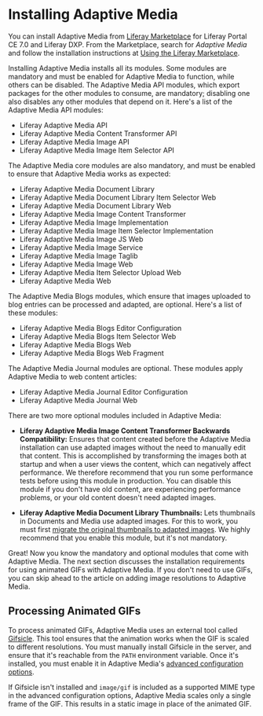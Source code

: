 # Installing Adaptive Media [](id=installing-adaptive-media)

You can install Adaptive Media from 
[Liferay Marketplace](https://web.liferay.com/marketplace) 
for Liferay Portal CE 7.0 and Liferay DXP. From the Marketplace, search for 
*Adaptive Media* and follow the installation instructions at 
[Using the Liferay Marketplace](/discover/portal/-/knowledge_base/7-0/using-the-liferay-marketplace). 

Installing Adaptive Media installs all its modules. Some modules are mandatory 
and must be enabled for Adaptive Media to function, while others can be 
disabled. The Adaptive Media API modules, which export packages for the other 
modules to consume, are mandatory; disabling one also disables any other 
modules that depend on it. Here's a list of the Adaptive Media API modules: 

-   Liferay Adaptive Media API
-   Liferay Adaptive Media Content Transformer API
-   Liferay Adaptive Media Image API
-   Liferay Adaptive Media Image Item Selector API 

The Adaptive Media core modules are also mandatory, and must be enabled to 
ensure that Adaptive Media works as expected: 

-   Liferay Adaptive Media Document Library
-   Liferay Adaptive Media Document Library Item Selector Web
-   Liferay Adaptive Media Document Library Web
-   Liferay Adaptive Media Image Content Transformer
-   Liferay Adaptive Media Image Implementation
-   Liferay Adaptive Media Image Item Selector Implementation
-   Liferay Adaptive Media Image JS Web
-   Liferay Adaptive Media Image Service
-   Liferay Adaptive Media Image Taglib
-   Liferay Adaptive Media Image Web
-   Liferay Adaptive Media Item Selector Upload Web
-   Liferay Adaptive Media Web

The Adaptive Media Blogs modules, which ensure that images uploaded to  blog 
entries can be processed and adapted, are optional. Here's a list of these 
modules: 

-   Liferay Adaptive Media Blogs Editor Configuration
-   Liferay Adaptive Media Blogs Item Selector Web
-   Liferay Adaptive Media Blogs Web
-   Liferay Adaptive Media Blogs Web Fragment

The Adaptive Media Journal modules are optional. These modules apply Adaptive 
Media to web content articles: 

-   Liferay Adaptive Media Journal Editor Configuration
-   Liferay Adaptive Media Journal Web

There are two more optional modules included in Adaptive Media: 

-   **Liferay Adaptive Media Image Content Transformer Backwards Compatibility:** 
    Ensures that content created before the Adaptive Media installation can use 
    adapted images without the need to manually edit that content. This is 
    accomplished by transforming the images both at startup and when a user 
    views the content, which can negatively affect performance. We therefore 
    recommend that you run some performance tests before using this module in 
    production. You can disable this module if you don't have old content, are 
    experiencing performance problems, or your old content doesn't need adapted 
    images. 

-   **Liferay Adaptive Media Document Library Thumbnails:** Lets thumbnails in 
    Documents and Media use adapted images. For this to work, you must first 
    [migrate the original thumbnails to adapted images](/discover/portal/-/knowledge_base/7-0/migrating-documents-and-media-thumbnails-to-adaptive-media). 
    We highly recommend that you enable this module, but it's not mandatory. 

Great! Now you know the mandatory and optional modules that come with Adaptive 
Media. The next section discusses the installation requirements for using 
animated GIFs with Adaptive Media. If you don't need to use GIFs, you can skip 
ahead to the article on adding image resolutions to Adaptive Media. 

## Processing Animated GIFs [](id=processing-animated-gifs)

To process animated GIFs, Adaptive Media uses an external tool called 
[Gifsicle](https://www.lcdf.org/gifsicle). 
This tool ensures that the animation works when the GIF is scaled to different 
resolutions. You must manually install Gifsicle in the server, and ensure that 
it's reachable from the `PATH` environment variable. Once it's installed, you 
must enable it in Adaptive Media's 
[advanced configuration options](/discover/portal/-/knowledge_base/7-0/advanced-configuration-options). 

If Gifsicle isn't installed and `image/gif` is included as a supported MIME type 
in the advanced configuration options, Adaptive Media scales only a single frame 
of the GIF. This results in a static image in place of the animated GIF. 
